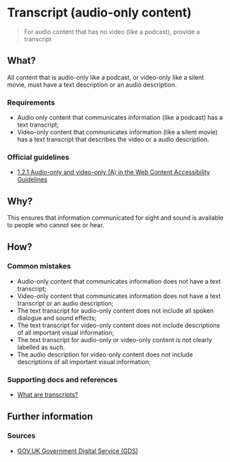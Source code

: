 # Transcript (audio-only content)

> For audio content that has no video (like a podcast), provide a transcript

## What?

All content that is audio-only like a podcast, or video-only like a silent movie, must have a text description or an audio description.

### Requirements

* Audio only content that communicates information (like a podcast) has a text transcript;
* Video-only content that communicates information (like a silent movie) has a text transcript that describes the video or a audio description.

### Official guidelines

* [1.2.1 Audio-only and video-only (A) in the Web Content Accessibility Guidelines](https://www.w3.org/TR/UNDERSTANDING-WCAG20/media-equiv-av-only-alt.html)

## Why?

This ensures that information communicated for sight and sound is available to people who cannot see or hear.

## How?

### Common mistakes

* Audio-only content that communicates information does not have a text transcript;
* Video-only content that communicates information does not have a text transcript or an audio description;
* The text transcript for audio-only content does not include all spoken dialogue and sound effects;
* The text transcript for video-only content does not include descriptions of all important visual information;
* The text transcript for audio-only or video-only content is not clearly labelled as such.
* The audio description for video-only content does not include descriptions of all important visual information;

### Supporting docs and references

* [What are transcripts?](https://www.nomensa.com/blog/2010/what-are-transcripts/)

## Further information

### Sources

* [GOV.UK Government Digital Service (GDS)](https://alphagov.github.io/wcag-primer/#wcag-2-1-getting-started "The GOV.UK GDS")
